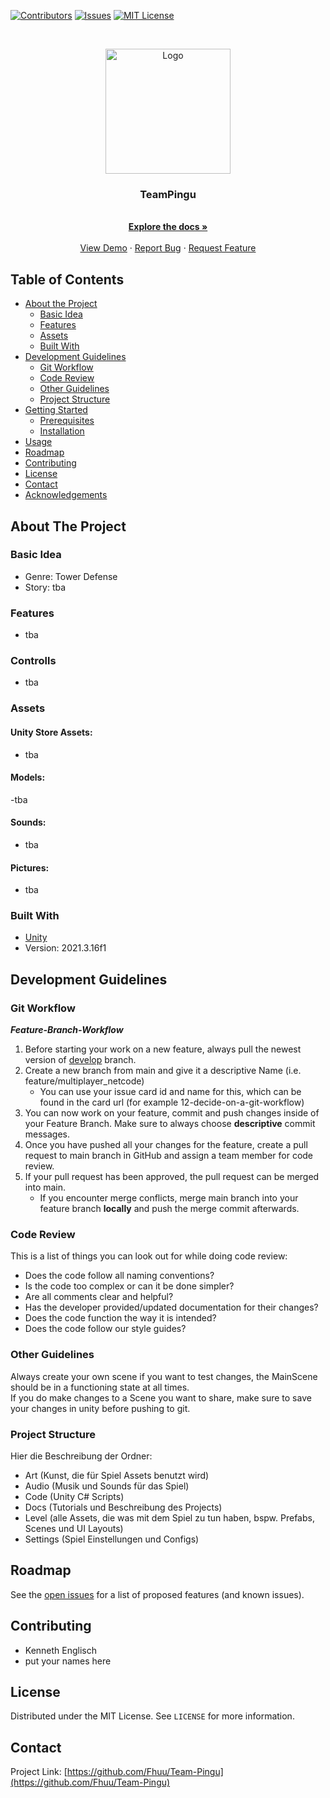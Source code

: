 <!-- PROJECT SHIELDS -->
<!--
*** I'm using markdown "reference style" links for readability.
*** Reference links are enclosed in brackets [ ] instead of parentheses ( ).
*** See the bottom of this document for the declaration of the reference variables
*** for contributors-url, forks-url, etc. This is an optional, concise syntax you may use.
*** https://www.markdownguide.org/basic-syntax/#reference-style-links
-->
[![Contributors][contributors-shield]][contributors-url]
[![Issues][issues-shield]][issues-url]
[![MIT License][license-shield]][license-url]



<br />
<p align="center">
  <a href="https://github.com/Fhuu/Team-Pingu">
    <img src="images/logo.jpg" alt="Logo" width="200" height="200">
  </a>

  <h3 align="center">TeamPingu</h3>

  <p align="center">
    <br />
    <a href="https://github.com/Fhuu/Team-Pingu"><strong>Explore the docs »</strong></a>
    <br />
    <br />
    <a href="https://github.com/Fhuu/Team-Pingu">View Demo</a>
    ·
    <a href="https://github.com/Fhuu/Team-Pingu/issues">Report Bug</a>
    ·
    <a href="https://github.com/Fhuu/Team-Pingu/issues">Request Feature</a>
  </p>
</p>



<!-- TABLE OF CONTENTS -->
## Table of Contents

* [About the Project](#about-the-project)
  * [Basic Idea](#basic-idea)
  * [Features](#features)
  * [Assets](#assets)
  * [Built With](#built-with)
* [Development Guidelines](#development-guidelines)
  * [Git Workflow](#git-workflow)
  * [Code Review](#code-review)
  * [Other Guidelines](#other-guidelines)
  * [Project Structure](#project-structure)
* [Getting Started](#getting-started)
  * [Prerequisites](#prerequisites)
  * [Installation](#installation)
* [Usage](#usage)
* [Roadmap](#roadmap)
* [Contributing](#contributing)
* [License](#license)
* [Contact](#contact)
* [Acknowledgements](#acknowledgements)



<!-- ABOUT THE PROJECT -->
## About The Project
### Basic Idea
* Genre: Tower Defense
* Story: tba

### Features
* tba

### Controlls
* tba

### Assets
#### Unity Store Assets: 
* tba

#### Models:
-tba

#### Sounds:
- tba

#### Pictures:
- tba

### Built With

* [Unity](https://unity.com/de)
* Version: 2021.3.16f1

<!-- DEV GUIDELINES -->
## Development Guidelines

### Git Workflow

***Feature-Branch-Workflow***  
1. Before starting your work on a new feature, always pull the newest version of [develop](https://github.com/Fhuu/Team-Pingu/tree/develop) branch.  
2. Create a new branch from main and give it a descriptive Name (i.e. feature/multiplayer_netcode)
    * You can use your issue card id and name for this, which can be found in the card url (for example 12-decide-on-a-git-workflow)
3. You can now work on your feature, commit and push changes inside of your Feature Branch. Make sure to always choose **descriptive** commit messages.
4. Once you have pushed all your changes for the feature, create a pull request to main branch in GitHub and assign a team member for code review.
5. If your pull request has been approved, the pull request can be merged into main.
    * If you encounter merge conflicts, merge main branch into your feature branch **locally** and push the merge commit afterwards.

### Code Review 

This is a list of things you can look out for while doing code review:
* Does the code follow all naming conventions?
* Is the code too complex or can it be done simpler?
* Are all comments clear and helpful?
* Has the developer provided/updated documentation for their changes?
* Does the code function the way it is intended?
* Does the code follow our style guides?

### Other Guidelines

Always create your own scene if you want to test changes, the MainScene should be in a functioning state at all times.  
If you do make changes to a Scene you want to share, make sure to save your changes in unity before pushing to git. 

### Project Structure

Hier die Beschreibung der Ordner:
* Art (Kunst, die für Spiel Assets benutzt wird)
* Audio (Musik und Sounds für das Spiel)
* Code (Unity C# Scripts)
* Docs (Tutorials und Beschreibung des Projects)
* Level (alle Assets, die was mit dem Spiel zu tun haben, bspw. Prefabs, Scenes und UI Layouts)
* Settings (Spiel Einstellungen und Configs) 

<!-- ROADMAP -->
## Roadmap

See the [open issues](https://github.com/Fhuu/Team-Pingu/issues) for a list of proposed features (and known issues).

<!-- CONTRIBUTING -->
## Contributing
* Kenneth Englisch
* put your names here
<!-- LICENSE -->
## License

Distributed under the MIT License. See `LICENSE` for more information.


<!-- CONTACT -->
## Contact

Project Link: [https://github.com/Fhuu/Team-Pingu](https://github.com/Fhuu/Team-Pingu)

<!-- MARKDOWN LINKS & IMAGES -->
<!-- https://www.markdownguide.org/basic-syntax/#reference-style-links -->
[contributors-shield]: https://img.shields.io/github/contributors/Fhuu/Team-Pingu?style=flat-square
[contributors-url]: https://github.com/Fhuu/Team-Pingu/graphs/contributors
[issues-shield]: https://img.shields.io/github/issues/Fhuu/Team-Pingu?style=flat-square
[issues-url]: https://github.com/Fhuu/Team-Pingu/issues
[license-shield]: https://img.shields.io/github/license/Fhuu/Team-Pingu?style=flat-square
[license-url]: https://github.com/Fhuu/Team-Pingu/blob/master/LICENSE
